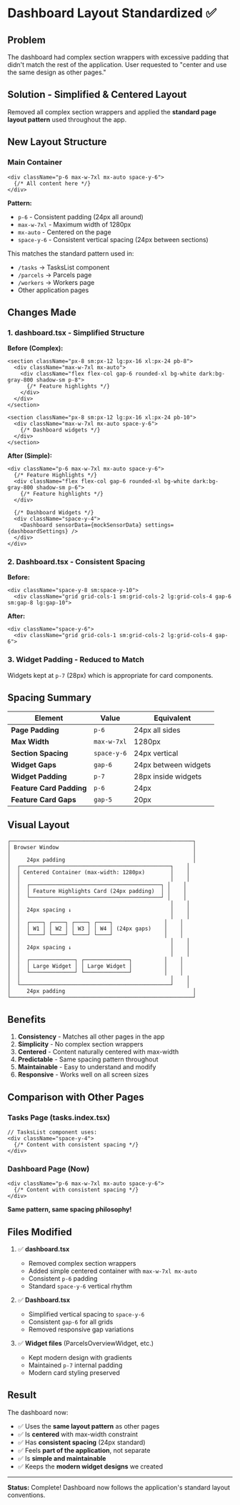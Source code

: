 # Dashboard Layout Standardized ✅

## Problem
The dashboard had complex section wrappers with excessive padding that didn't match the rest of the application. User requested to "center and use the same design as other pages."

## Solution - Simplified & Centered Layout

Removed all complex section wrappers and applied the **standard page layout pattern** used throughout the app.

## New Layout Structure

### Main Container
```tsx
<div className="p-6 max-w-7xl mx-auto space-y-6">
  {/* All content here */}
</div>
```

**Pattern:**
- `p-6` - Consistent padding (24px all around)
- `max-w-7xl` - Maximum width of 1280px
- `mx-auto` - Centered on the page
- `space-y-6` - Consistent vertical spacing (24px between sections)

This matches the standard pattern used in:
- `/tasks` → TasksList component
- `/parcels` → Parcels page
- `/workers` → Workers page
- Other application pages

## Changes Made

### 1. dashboard.tsx - Simplified Structure

**Before (Complex):**
```tsx
<section className="px-8 sm:px-12 lg:px-16 xl:px-24 pb-8">
  <div className="max-w-7xl mx-auto">
    <div className="flex flex-col gap-6 rounded-xl bg-white dark:bg-gray-800 shadow-sm p-8">
      {/* Feature highlights */}
    </div>
  </div>
</section>

<section className="px-8 sm:px-12 lg:px-16 xl:px-24 pb-10">
  <div className="max-w-7xl mx-auto space-y-6">
    {/* Dashboard widgets */}
  </div>
</section>
```

**After (Simple):**
```tsx
<div className="p-6 max-w-7xl mx-auto space-y-6">
  {/* Feature Highlights */}
  <div className="flex flex-col gap-6 rounded-xl bg-white dark:bg-gray-800 shadow-sm p-6">
    {/* Feature highlights */}
  </div>

  {/* Dashboard Widgets */}
  <div className="space-y-4">
    <Dashboard sensorData={mockSensorData} settings={dashboardSettings} />
  </div>
</div>
```

### 2. Dashboard.tsx - Consistent Spacing

**Before:**
```tsx
<div className="space-y-8 sm:space-y-10">
  <div className="grid grid-cols-1 sm:grid-cols-2 lg:grid-cols-4 gap-6 sm:gap-8 lg:gap-10">
```

**After:**
```tsx
<div className="space-y-6">
  <div className="grid grid-cols-1 sm:grid-cols-2 lg:grid-cols-4 gap-6">
```

### 3. Widget Padding - Reduced to Match

Widgets kept at `p-7` (28px) which is appropriate for card components.

## Spacing Summary

| Element | Value | Equivalent |
|---------|-------|------------|
| **Page Padding** | `p-6` | 24px all sides |
| **Max Width** | `max-w-7xl` | 1280px |
| **Section Spacing** | `space-y-6` | 24px vertical |
| **Widget Gaps** | `gap-6` | 24px between widgets |
| **Widget Padding** | `p-7` | 28px inside widgets |
| **Feature Card Padding** | `p-6` | 24px |
| **Feature Card Gaps** | `gap-5` | 20px |

## Visual Layout

```
┌─────────────────────────────────────────────────────────┐
│ Browser Window                                          │
│                                                         │
│     24px padding                                        │
│  ┌───────────────────────────────────────────────┐    │
│  │ Centered Container (max-width: 1280px)        │    │
│  │                                               │    │
│  │  ┌─────────────────────────────────────────┐ │    │
│  │  │ Feature Highlights Card (24px padding)  │ │    │
│  │  └─────────────────────────────────────────┘ │    │
│  │                                               │    │
│  │  24px spacing ↓                               │    │
│  │                                               │    │
│  │  ┌────┐ ┌────┐ ┌────┐ ┌────┐                │    │
│  │  │ W1 │ │ W2 │ │ W3 │ │ W4 │ (24px gaps)    │    │
│  │  └────┘ └────┘ └────┘ └────┘                │    │
│  │                                               │    │
│  │  24px spacing ↓                               │    │
│  │                                               │    │
│  │  ┌──────────────┐ ┌──────────────┐          │    │
│  │  │ Large Widget │ │ Large Widget │          │    │
│  │  └──────────────┘ └──────────────┘          │    │
│  │                                               │    │
│  └───────────────────────────────────────────────┘    │
│     24px padding                                        │
└─────────────────────────────────────────────────────────┘
```

## Benefits

1. **Consistency** - Matches all other pages in the app
2. **Simplicity** - No complex section wrappers
3. **Centered** - Content naturally centered with max-width
4. **Predictable** - Same spacing pattern throughout
5. **Maintainable** - Easy to understand and modify
6. **Responsive** - Works well on all screen sizes

## Comparison with Other Pages

### Tasks Page (tasks.index.tsx)
```tsx
// TasksList component uses:
<div className="space-y-4">
  {/* Content with consistent spacing */}
</div>
```

### Dashboard Page (Now)
```tsx
<div className="p-6 max-w-7xl mx-auto space-y-6">
  {/* Content with consistent spacing */}
</div>
```

**Same pattern, same spacing philosophy!**

## Files Modified

1. ✅ **dashboard.tsx**
   - Removed complex section wrappers
   - Added simple centered container with `max-w-7xl mx-auto`
   - Consistent `p-6` padding
   - Standard `space-y-6` vertical rhythm

2. ✅ **Dashboard.tsx**
   - Simplified vertical spacing to `space-y-6`
   - Consistent `gap-6` for all grids
   - Removed responsive gap variations

3. ✅ **Widget files** (ParcelsOverviewWidget, etc.)
   - Kept modern design with gradients
   - Maintained `p-7` internal padding
   - Modern card styling preserved

## Result

The dashboard now:
- ✅ Uses the **same layout pattern** as other pages
- ✅ Is **centered** with max-width constraint
- ✅ Has **consistent spacing** (24px standard)
- ✅ Feels **part of the application**, not separate
- ✅ Is **simple and maintainable**
- ✅ Keeps the **modern widget designs** we created

---

**Status:** Complete! Dashboard now follows the application's standard layout conventions.

